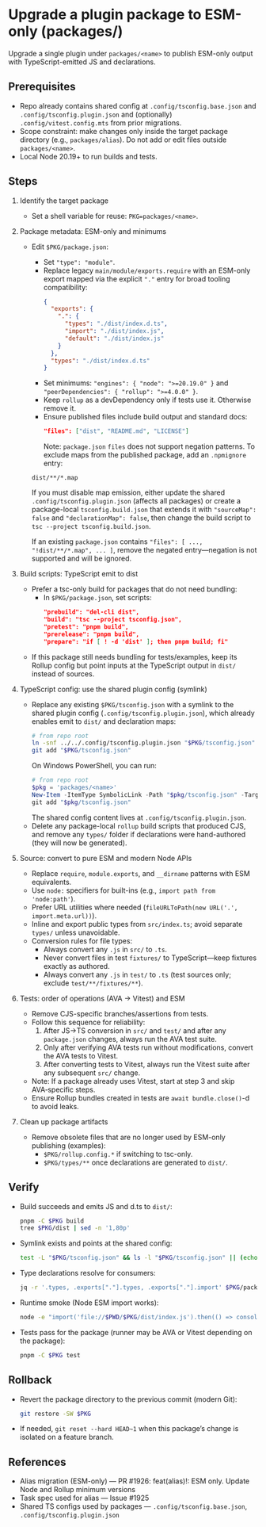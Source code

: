 # Upgrade a plugin package to ESM-only (packages/<name>)

Upgrade a single plugin under `packages/<name>` to publish ESM-only output with TypeScript-emitted JS and declarations.

## Prerequisites

- Repo already contains shared config at `.config/tsconfig.base.json` and `.config/tsconfig.plugin.json` and (optionally) `.config/vitest.config.mts` from prior migrations.
- Scope constraint: make changes only inside the target package directory (e.g., `packages/alias`). Do not add or edit files outside `packages/<name>`.
- Local Node 20.19+ to run builds and tests.

## Steps

1. Identify the target package

   - Set a shell variable for reuse: `PKG=packages/<name>`.

2. Package metadata: ESM-only and minimums

   - Edit `$PKG/package.json`:

     - Set `"type": "module"`.
     - Replace legacy `main/module/exports.require` with an ESM-only export mapped via the explicit `"."` entry for broad tooling compatibility:
       ```json
       {
         "exports": {
           ".": {
             "types": "./dist/index.d.ts",
             "import": "./dist/index.js",
             "default": "./dist/index.js"
           }
         },
         "types": "./dist/index.d.ts"
       }
       ```
     - Set minimums: `"engines": { "node": ">=20.19.0" }` and `"peerDependencies": { "rollup": ">=4.0.0" }`.
     - Keep `rollup` as a devDependency only if tests use it. Otherwise remove it.
     - Ensure published files include build output and standard docs:
       ```json
       "files": ["dist", "README.md", "LICENSE"]
       ```
       Note: `package.json` `files` does not support negation patterns. To exclude maps from the published package, add an `.npmignore` entry:

     ```
     dist/**/*.map
     ```

     If you must disable map emission, either update the shared `.config/tsconfig.plugin.json` (affects all packages) or create a package-local `tsconfig.build.json` that extends it with `"sourceMap": false` and `"declarationMap": false`, then change the build script to `tsc --project tsconfig.build.json`.

     If an existing `package.json` contains `"files": [ ..., "!dist/**/*.map", ... ]`, remove the negated entry—negation is not supported and will be ignored.

3. Build scripts: TypeScript emit to dist

   - Prefer a tsc-only build for packages that do not need bundling:
     - In `$PKG/package.json`, set scripts:
       ```json
       "prebuild": "del-cli dist",
       "build": "tsc --project tsconfig.json",
       "pretest": "pnpm build",
       "prerelease": "pnpm build",
       "prepare": "if [ ! -d 'dist' ]; then pnpm build; fi"
       ```
   - If this package still needs bundling for tests/examples, keep its Rollup config but point inputs at the TypeScript output in `dist/` instead of sources.

4. TypeScript config: use the shared plugin config (symlink)

   - Replace any existing `$PKG/tsconfig.json` with a symlink to the shared plugin config (`.config/tsconfig.plugin.json`), which already enables emit to `dist/` and declaration maps:
     ```bash
     # from repo root
     ln -snf ../../.config/tsconfig.plugin.json "$PKG/tsconfig.json"
     git add "$PKG/tsconfig.json"
     ```
     On Windows PowerShell, you can run:
     ```powershell
     # from repo root
     $pkg = 'packages/<name>'
     New-Item -ItemType SymbolicLink -Path "$pkg/tsconfig.json" -Target (Resolve-Path ".config/tsconfig.plugin.json") -Force
     git add "$pkg/tsconfig.json"
     ```
     The shared config content lives at `.config/tsconfig.plugin.json`.
   - Delete any package-local `rollup` build scripts that produced CJS, and remove any `types/` folder if declarations were hand-authored (they will now be generated).

5. Source: convert to pure ESM and modern Node APIs

   - Replace `require`, `module.exports`, and `__dirname` patterns with ESM equivalents.
   - Use `node:` specifiers for built-ins (e.g., `import path from 'node:path'`).
   - Prefer URL utilities where needed (`fileURLToPath(new URL('.', import.meta.url))`).
   - Inline and export public types from `src/index.ts`; avoid separate `types/` unless unavoidable.
   - Conversion rules for file types:
     - Always convert any `.js` in `src/` to `.ts`.
     - Never convert files in test `fixtures/` to TypeScript—keep fixtures exactly as authored.
     - Always convert any `.js` in `test/` to `.ts` (test sources only; exclude `test/**/fixtures/**`).

6. Tests: order of operations (AVA → Vitest) and ESM

   - Remove CJS-specific branches/assertions from tests.
   - Follow this sequence for reliability:
     1. After JS→TS conversion in `src/` and `test/` and after any `package.json` changes, always run the AVA test suite.
     2. Only after verifying AVA tests run without modifications, convert the AVA tests to Vitest.
     3. After converting tests to Vitest, always run the Vitest suite after any subsequent `src/` change.
   - Note: If a package already uses Vitest, start at step 3 and skip AVA‑specific steps.
   - Ensure Rollup bundles created in tests are `await bundle.close()`-d to avoid leaks.

7. Clean up package artifacts
   - Remove obsolete files that are no longer used by ESM-only publishing (examples):
     - `$PKG/rollup.config.*` if switching to tsc-only.
     - `$PKG/types/**` once declarations are generated to `dist/`.

## Verify

- Build succeeds and emits JS and d.ts to `dist/`:
  ```bash
  pnpm -C $PKG build
  tree $PKG/dist | sed -n '1,80p'
  ```
- Symlink exists and points at the shared config:
  ```bash
  test -L "$PKG/tsconfig.json" && ls -l "$PKG/tsconfig.json" || (echo "tsconfig.json symlink missing" && exit 1)
  ```
- Type declarations resolve for consumers:
  ```bash
  jq -r '.types, .exports["."].types, .exports["."].import' $PKG/package.json
  ```
- Runtime smoke (Node ESM import works):
  ```bash
  node -e "import('file://$PWD/$PKG/dist/index.js').then(() => console.log('ok'))"
  ```
- Tests pass for the package (runner may be AVA or Vitest depending on the package):
  ```bash
  pnpm -C $PKG test
  ```

## Rollback

- Revert the package directory to the previous commit (modern Git):
  ```bash
  git restore -SW $PKG
  ```
- If needed, `git reset --hard HEAD~1` when this package’s change is isolated on a feature branch.

## References

- Alias migration (ESM-only) — PR #1926: feat(alias)!: ESM only. Update Node and Rollup minimum versions
- Task spec used for alias — Issue #1925
- Shared TS configs used by packages — `.config/tsconfig.base.json`, `.config/tsconfig.plugin.json`
